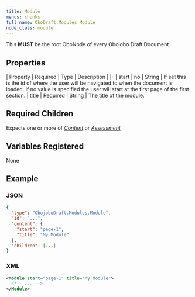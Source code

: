 ```yaml
---
title: Module
menus: chunks
full_name: OboDraft.Modules.Module
node_class: module
---
```

This **MUST** be the root OboNode of every Obojobo Draft Document.

## Properties

| Property | Required | Type | Description |
|-
| start | no | String | If set this is the id of where the user will be navigated to when the document is loaded. If no value is specified the user will start at the first page of the first section.
| title | Required | String | The title of the module.

## Required Children

Expects one or more of [*Content*](content.html) or [*Assessment*](assessment.html)

## Variables Registered

None

## Example

### JSON

```json
{
  "type": "ObojoboDraft.Modules.Module",
  "id": "...",
  "content": {
    "start": "page-1",
    "title": "My Module"
  },
  "children": [...]
}
```

### XML

```xml
<Module start="page-1" title="My Module">
  <!-- ... -->
</Module>
```
